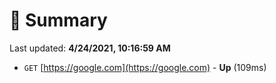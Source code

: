# 📖 Summary
Last updated: **4/24/2021, 10:16:59 AM**

- `GET` [https://google.com](https://google.com) - **Up** (109ms)
